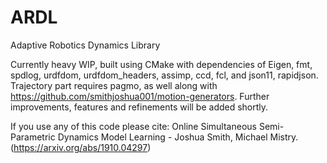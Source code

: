# ARDL
Adaptive Robotics Dynamics Library

Currently heavy WIP, built using CMake with dependencies of Eigen, fmt, spdlog, urdfdom, urdfdom_headers, assimp, ccd, fcl, and json11, rapidjson. Trajectory part requires pagmo, as well along with https://github.com/smithjoshua001/motion-generators.
Further improvements, features and refinements will be added shortly.

If you use any of this code please cite: Online Simultaneous Semi-Parametric Dynamics Model Learning - Joshua Smith, Michael Mistry. (https://arxiv.org/abs/1910.04297)
